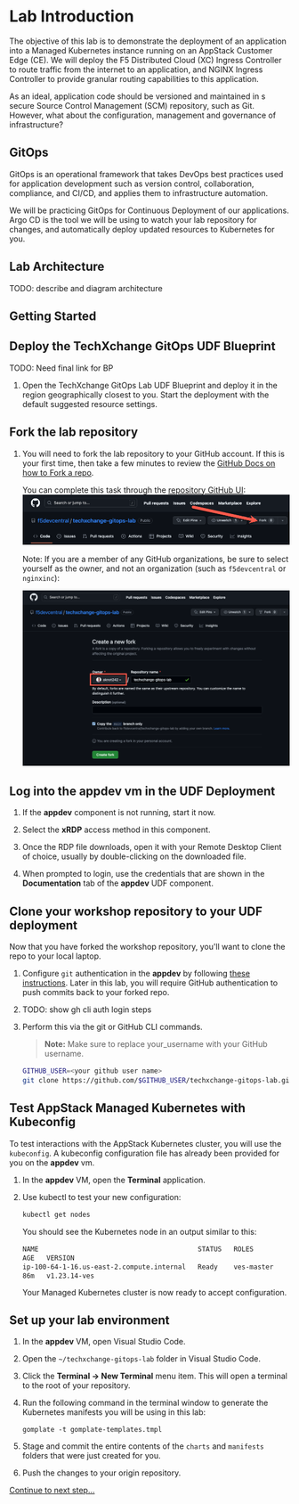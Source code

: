 # Lab Introduction

The objective of this lab is to demonstrate the deployment of an application into a Managed Kubernetes instance running on an AppStack Customer Edge (CE). We will deploy the F5 Distributed Cloud (XC) Ingress Controller to route traffic from the internet to an application, and NGINX Ingress Controller to provide granular routing capabilities to this application.

As an ideal, application code should be versioned and maintained in s secure Source Control Management (SCM) repository, such as Git. However, what about the configuration, management and governance of infrastructure?

## GitOps

GitOps is an operational framework that takes DevOps best practices used for application development such as version control, collaboration, compliance, and CI/CD, and applies them to infrastructure automation.

We will be practicing GitOps for Continuous Deployment of our applications. Argo CD is the tool we will be using to watch your lab repository for changes, and automatically deploy updated resources to Kubernetes for you.

## Lab Architecture

TODO: describe and diagram architecture

## Getting Started

## Deploy the TechXchange GitOps UDF Blueprint

TODO: Need final link for BP

1. Open the TechXchange GitOps Lab UDF Blueprint and deploy it in the region geographically closest to you. Start the deployment with the default suggested resource settings.

## Fork the lab repository

1. You will need to fork the lab repository to your GitHub account.  If this is your first time, then take a few minutes to review the [GitHub Docs on how to Fork a repo](https://docs.github.com/en/get-started/quickstart/fork-a-repo).

    You can complete this task through the [repository GitHub UI](https://github.com/f5devcentral/techxchange-gitops-lab):
    ![GitHub Fork](assets/gh-fork-1.png)

    Note: If you are a member of any GitHub organizations, be sure to select yourself as the owner, and not an organization (such as `f5devcentral` or `nginxinc`):

    ![GitHub Fork](assets/gh-fork-2.png)


## Log into the **appdev** vm in the UDF Deployment

1. If the **appdev** component is not running, start it now.

1. Select the **xRDP** access method in this component.

1. Once the RDP file downloads, open it with your Remote Desktop Client of choice, usually by double-clicking on the downloaded file.

1. When prompted to login, use the credentials that are shown in the **Documentation** tab of the **appdev** UDF component.

## Clone your workshop repository to your UDF deployment

Now that you have forked the workshop repository, you'll want to clone the repo to your local laptop.  

1. Configure `git` authentication in the **appdev** by following [these instructions](https://cli.github.com/manual/gh_auth_login). Later in this lab, you will require GitHub authentication to push commits back to your forked repo.

1. TODO: show gh cli auth login steps

1. Perform this via the git or GitHub CLI commands.

    > **Note:** Make sure to replace your_username with your GitHub username.

    ```bash
    GITHUB_USER=<your github user name>
    git clone https://github.com/$GITHUB_USER/techxchange-gitops-lab.git techxchange-gitops-lab
    ```

## Test AppStack Managed Kubernetes with Kubeconfig

To test interactions with the AppStack Kubernetes cluster, you will use the `kubeconfig`. A kubeconfig configuration file has already been provided for you on the **appdev** vm.

1. In the **appdev** VM, open the **Terminal** application.

1. Use kubectl to test your new configuration:

    ```bash
    kubectl get nodes
    ```

    You should see the Kubernetes node in an output similar to this:

    ```shell
    NAME                                        STATUS   ROLES        AGE   VERSION
    ip-100-64-1-16.us-east-2.compute.internal   Ready    ves-master   86m   v1.23.14-ves
    ```

    Your Managed Kubernetes cluster is now ready to accept configuration.

## Set up your lab environment

1. In the **appdev** VM, open Visual Studio Code.

1. Open the `~/techxchange-gitops-lab` folder in Visual Studio Code.

1. Click the **Terminal -> New Terminal** menu item. This will open a terminal to the root of your repository.

1. Run the following command in the terminal window to generate the Kubernetes manifests you will be using in this lab:

    ```shell
    gomplate -t gomplate-templates.tmpl
    ```

1. Stage and commit the entire contents of the `charts` and `manifests` folders that were just created for you.

1. Push the changes to your origin repository.


[Continue to next step...](argocd.md)
